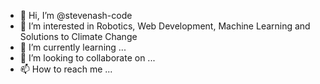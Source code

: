 - 👋 Hi, I’m @stevenash-code
- 👀 I’m interested in Robotics, Web Development, Machine Learning and Solutions to Climate Change
- 🌱 I’m currently learning ...
- 💞️ I’m looking to collaborate on ...
- 📫 How to reach me ...

<!---
stevenash-code/stevenash-code is a ✨ special ✨ repository because its `README.md` (this file) appears on your GitHub profile.
You can click the Preview link to take a look at your changes.
--->
